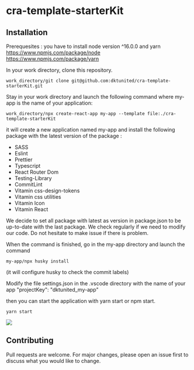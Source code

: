 # cra-template-starterKit

## Installation

Prerequesites : you have to install node version ^16.0.0 and yarn 
https://www.npmjs.com/package/node
https://www.npmjs.com/package/yarn

In your work directory, clone this repository.
```
work_directory/git clone git@github.com:dktunited/cra-template-starterKit.git
```
Stay in your work directory and launch the following command where my-app is the name of your application: 
```
work_directory/npx create-react-app my-app --template file:./cra-template-starterKit
```
it will create a new application named my-app and install the following package with the latest version of the package :
- SASS
- Eslint
- Prettier
- Typescript
- React Router Dom
- Testing-Library
- CommitLint
- Vitamin css-design-tokens
- Vitamin css utilities
- Vitamin Icon
- Vitamin React

We decide to set all package with latest as version in package.json to be up-to-date with the last package. We check regularly if we 
need to modify our code. Do not hesitate to make issue if there is problem. 

When the command is finished, go in the my-app directory and launch the command
```
my-app/npx husky install
```
(it will configure husky to check the commit labels)

Modify the file settings.json in the .vscode directory with the name of your app
    "projectKey": "dktunited_my-app"

then you can start the application with yarn start or npm start.
```
yarn start

```
<img src="https://github.com/dktunited/cra-template-starterKit/blob/master/screenshot.png">

## Contributing
Pull requests are welcome. For major changes, please open an issue first to discuss what you would like to change.
